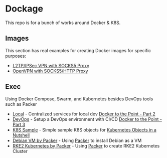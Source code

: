 # Dockage
This repo is for a bunch of works around Docker & K8S. 

## Images
This section has real examples for creating Docker images for specific purposes:

- [L2TP/IPSec VPN with SOCKS5 Proxy](/Image/L2TP.SOCKS)
- [OpenVPN with SOCKS5/HTTP Proxy](/Image/OpenVPN.Proxy)

## Exec
Using Docker Compose, Swarm, and Kubernetes besides DevOps tools such as Packer

- [Local](/Exec/Local) - Centralized services for local dev [Docker to the Point - Part 2](https://www.devocative.org/article/tech/docker02)  
- [DevOps](/Exec/DevOps) - Setup a DevOps environment with CI/CD [Docker to the Point - Part 3](https://www.devocative.org/article/tech/docker03)
- [K8S Sample](/Exec/K8S/Sample) - Simple sample K8S objects for [Kubernetes Objects in a Nutshell](https://www.devocative.org/article/tech/k8s-objects)
- [Debian VM by Packer](/Exec/Packer/Debian) - Using [Packer](https://www.packer.io/) to install Debian as a VM
- [RKE2 Kubernetes by Packer](/Exec/Packer/RKE2) - Using [Packer](https://www.packer.io/) to create RKE2 Kubernetes Cluster

